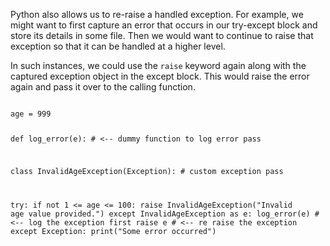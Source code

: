 Python also allows us to re-raise a handled exception. For example, we might want to first capture an error that occurs in our try-except block and store its details in some file. Then we would want to continue to raise that exception so that it can be handled at a higher level.

In such instances, we could use the `raise` keyword again along with the captured exception object in the except block. This would raise the error again and pass it over to the calling function.

<codeblock language="python" type="lesson">
<code>
age = 999


def log_error(e): # <-- dummy function to log error
  pass

class InvalidAgeException(Exception): # custom exception
  pass

try:
  if not 1 <= age <= 100:
    raise InvalidAgeException("Invalid age value provided.")
except InvalidAgeException as e:
  log_error(e) # <-- log the exception first
  raise e # <-- re raise the exception
except Exception:
  print("Some error occurred")
</code>
</codeblock>
